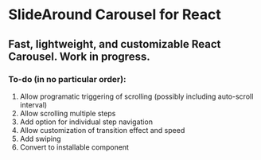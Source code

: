 # SlideAround Carousel for React

## Fast, lightweight, and customizable React Carousel. Work in progress.

### To-do (in no particular order):

1. Allow programatic triggering of scrolling (possibly including auto-scroll interval)
2. Allow scrolling multiple steps
3. Add option for individual step navigation
4. Allow customization of transition effect and speed
5. Add swiping
6. Convert to installable component
